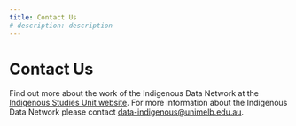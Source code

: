 ```yaml
---
title: Contact Us 
# description: description
---
```


# Contact Us
Find out more about the work of the Indigenous Data Network at the [Indigenous Studies Unit website](https://mspgh.unimelb.edu.au/centres-institutes/onemda/research-group/indigenous-studies-unit). For more information about the Indigenous Data Network please contact [data-indigenous@unimelb.edu.au](data-indigenous@unimelb.edu.au). 